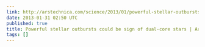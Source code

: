 ```yaml
---
link: http://arstechnica.com/science/2013/01/powerful-stellar-outbursts-could-be-sign-of-dual-core-stars/
date: 2013-01-31 02:50 UTC
published: true
title: Powerful stellar outbursts could be sign of dual-core stars | Ars Technica
tags: []
---
```



